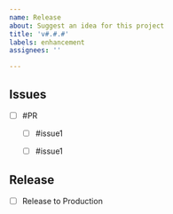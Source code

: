 ```yaml
---
name: Release
about: Suggest an idea for this project
title: 'v#.#.#'
labels: enhancement
assignees: ''

---
```

<!--
- Tasks should be marked off when a linked PR for them is ready for review
- Order each section from highest to lowest priority
-->

Issues
-----------------
- [ ] #PR
  - [ ] #issue1
  - [ ] #issue1


Release
-----------------

- [ ] Release to Production
